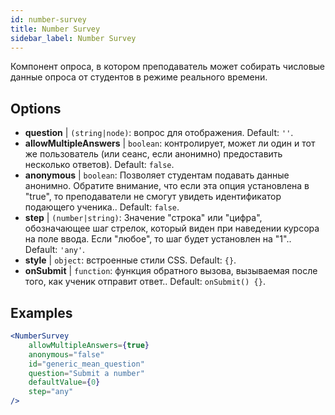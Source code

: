 ```yaml
---
id: number-survey
title: Number Survey
sidebar_label: Number Survey
---
```


Компонент опроса, в котором преподаватель может собирать числовые данные опроса от студентов в режиме реального времени.

## Options

* __question__ | `(string|node)`: вопрос для отображения. Default: `''`.
* __allowMultipleAnswers__ | `boolean`: контролирует, может ли один и тот же пользователь (или сеанс, если анонимно) предоставить несколько ответов). Default: `false`.
* __anonymous__ | `boolean`: Позволяет студентам подавать данные анонимно. Обратите внимание, что если эта опция установлена в "true", то преподаватели не смогут увидеть идентификатор подающего ученика.. Default: `false`.
* __step__ | `(number|string)`: Значение "строка" или "цифра", обозначающее шаг стрелок, который виден при наведении курсора на поле ввода. Если "любое", то шаг будет установлен на "1".. Default: `'any'`.
* __style__ | `object`: встроенные стили CSS. Default: `{}`.
* __onSubmit__ | `function`: функция обратного вызова, вызываемая после того, как ученик отправит ответ.. Default: `onSubmit() {}`.


## Examples

```jsx live
<NumberSurvey
    allowMultipleAnswers={true}
    anonymous="false"
    id="generic_mean_question"
    question="Submit a number"
    defaultValue={0}
    step="any"
/>
```

